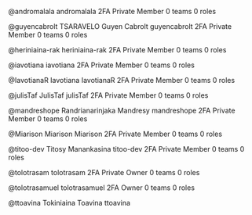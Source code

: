 @andromalala
andromalala
 2FA
 Private
Member
0 teams
0 roles

@guyencabrolt
TSARAVELO Guyen Cabrolt
guyencabrolt
 2FA
 Private
Member
0 teams
0 roles

@heriniaina-rak
heriniaina-rak
 2FA
 Private
Member
0 teams
0 roles

@iavotiana
iavotiana
 2FA
 Private
Member
0 teams
0 roles

@IavotianaR
Iavotiana
IavotianaR
 2FA
 Private
Member
0 teams
0 roles

@julisTaf
JulisTaf
julisTaf
 2FA
 Private
Member
0 teams
0 roles

@mandreshope
Randrianarinjaka Mandresy
mandreshope
 2FA
 Private
Member
0 teams
0 roles

@Miarison
Miarison
Miarison
 2FA
 Private
Member
0 teams
0 roles

@titoo-dev
Titosy Manankasina
titoo-dev
 2FA
 Private
Member
0 teams
0 roles

@tolotrasam
tolotrasam
 2FA
 Private
Owner
0 teams
0 roles

@tolotrasamuel
tolotrasamuel
 2FA
Owner
0 teams
0 roles

@ttoavina
Tokiniaina Toavina
ttoavina

